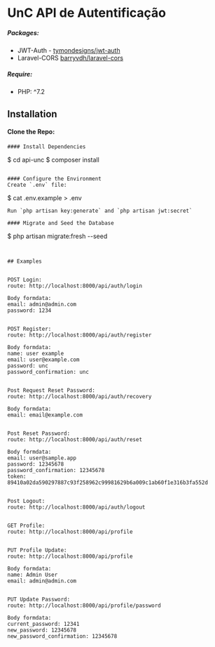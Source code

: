 # UnC API de Autentificação

##### Packages:

* JWT-Auth - [tymondesigns/jwt-auth](https://github.com/tymondesigns/jwt-auth)
* Laravel-CORS [barryvdh/laravel-cors](http://github.com/barryvdh/laravel-cors)

##### Require:
* PHP: ^7.2

## Installation

#### Clone the Repo:
```
#### Install Dependencies

```
$ cd api-unc
$ composer install
```

#### Configure the Environment
Create `.env` file:
```
$ cat .env.example > .env
```
Run `php artisan key:generate` and `php artisan jwt:secret`

#### Migrate and Seed the Database
```
$ php artisan migrate:fresh --seed
```


## Examples


POST Login:
route: http://localhost:8000/api/auth/login

Body formdata:
email: admin@admin.com
password: 1234


POST Register:
route: http://localhost:8000/api/auth/register

Body formdata:
name: user example
email: user@example.com
password: unc
password_confirmation: unc


Post Request Reset Password:
route: http://localhost:8000/api/auth/recovery

Body formdata:
email: email@example.com


Post Reset Password:
route: http://localhost:8000/api/auth/reset

Body formdata:
email: user@sample.app
password: 12345678
password_confirmation: 12345678
token: 89410a02da590297887c93f258962c99981629b6a009c1ab60f1e316b3fa552d


Post Logout:
route: http://localhost:8000/api/auth/logout


GET Profile:
route: http://localhost:8000/api/profile


PUT Profile Update:
route: http://localhost:8000/api/profile

Body formdata: 
name: Admin User
email: admin@admin.com


PUT Update Password:
route: http://localhost:8000/api/profile/password

Body formdata:
current_password: 12341
new_password: 12345678
new_password_confirmation: 12345678